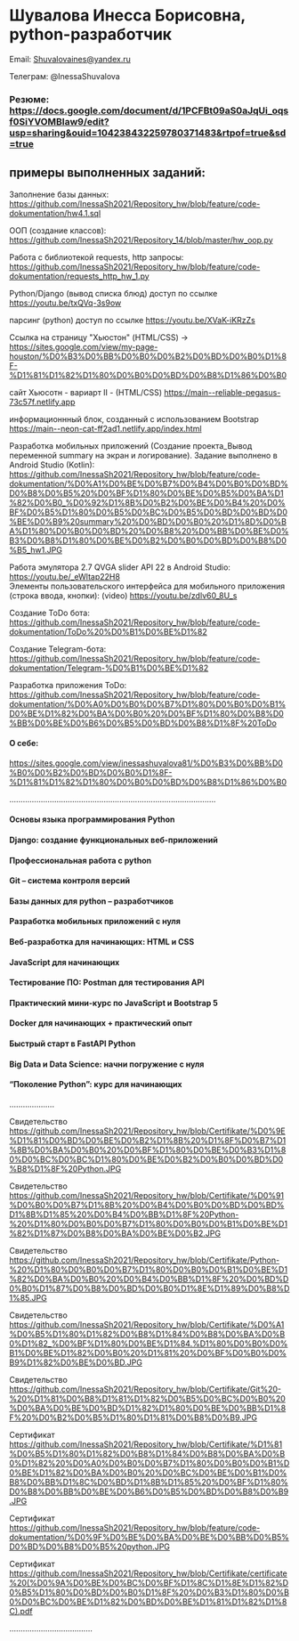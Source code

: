 # Шувалова Инесса Борисовна, python-разработчик


Email:               Shuvalovaines@yandex.ru


Телеграм:            @InessaShuvalova  


### Резюме: https://docs.google.com/document/d/1PCFBt09aS0aJqUi_oqsf0SiYVOMBIaw9/edit?usp=sharing&ouid=104238432259780371483&rtpof=true&sd=true


## примеры выполненных заданий: 

Заполнение базы данных: https://github.com/InessaSh2021/Repository_hw/blob/feature/code-dokumentation/hw4.1.sql

ООП (создание классов): https://github.com/InessaSh2021/Repository_14/blob/master/hw_oop.py

Работа с библиотекой requests, http запросы: https://github.com/InessaSh2021/Repository_hw/blob/feature/code-dokumentation/requests_http_hw_1.py

Python/Django (вывод списка блюд) доступ по ссылке https://youtu.be/txQVq-3s9ow

парсинг (python) доступ по ссылке https://youtu.be/XVaK-iKRzZs

Ссылка на страницу "Хьюстон" (HTML/CSS) -> https://sites.google.com/view/my-page-houston/%D0%B3%D0%BB%D0%B0%D0%B2%D0%BD%D0%B0%D1%8F-%D1%81%D1%82%D1%80%D0%B0%D0%BD%D0%B8%D1%86%D0%B0 

сайт Хьюсотн - вариарт II - (HTML/CSS) https://main--reliable-pegasus-73c57f.netlify.app

информационнный блок, созданный с использованием Bootstrap https://main--neon-cat-ff2ad1.netlify.app/index.html


Разработка мобильных приложений (Создание проекта_Вывод переменной summary на экран и логирование). Задание выполнено в Android Studio (Kotlin): https://github.com/InessaSh2021/Repository_hw/blob/feature/code-dokumentation/%D0%A1%D0%BE%D0%B7%D0%B4%D0%B0%D0%BD%D0%B8%D0%B5%20%D0%BF%D1%80%D0%BE%D0%B5%D0%BA%D1%82%D0%B0_%D0%92%D1%8B%D0%B2%D0%BE%D0%B4%20%D0%BF%D0%B5%D1%80%D0%B5%D0%BC%D0%B5%D0%BD%D0%BD%D0%BE%D0%B9%20summary%20%D0%BD%D0%B0%20%D1%8D%D0%BA%D1%80%D0%B0%D0%BD%20%D0%B8%20%D0%BB%D0%BE%D0%B3%D0%B8%D1%80%D0%BE%D0%B2%D0%B0%D0%BD%D0%B8%D0%B5_hw1.JPG

Работа эмулятора 2.7 QVGA slider API 22 в Android Studio: https://youtu.be/_eWltap22H8  
Элементы пользовательского интерфейса для мобильного приложения (строка ввода, кнопки): (video) https://youtu.be/zdlv60_8U_s   


Создание ToDo бота: https://github.com/InessaSh2021/Repository_hw/blob/feature/code-dokumentation/ToDo%20%D0%B1%D0%BE%D1%82

Создание Telegram-бота: https://github.com/InessaSh2021/Repository_hw/blob/feature/code-dokumentation/Telegram-%D0%B1%D0%BE%D1%82

Разработка приложения ToDo: https://github.com/InessaSh2021/Repository_hw/blob/feature/code-dokumentation/%D0%A0%D0%B0%D0%B7%D1%80%D0%B0%D0%B1%D0%BE%D1%82%D0%BA%D0%B0%20%D0%BF%D1%80%D0%B8%D0%BB%D0%BE%D0%B6%D0%B5%D0%BD%D0%B8%D1%8F%20ToDo

#### О себе:

https://sites.google.com/view/inessashuvalova81/%D0%B3%D0%BB%D0%B0%D0%B2%D0%BD%D0%B0%D1%8F-%D1%81%D1%82%D1%80%D0%B0%D0%BD%D0%B8%D1%86%D0%B0

............................................................................................

#### Основы языка программирования Python
#### Django: создание функциональных веб-приложений
#### Профессиональная работа с python
#### Git – система контроля версий
#### Базы данных для python – разработчиков
#### Разработка мобильных приложений с нуля
#### Веб-разработка для начинающих: HTML и CSS
#### JavaScript для начинающих 
#### Тестирование ПО: Postman для тестирования API
#### Практический мини-курс по JavaScript и Bootstrap 5
#### Docker для начинающих + практический опыт
#### Быстрый старт в FastAPI Python
#### Big Data и Data Science: начни погружение с нуля
####  “Поколение Python”: курс для начинающих

....................

Свидетельство https://github.com/InessaSh2021/Repository_hw/blob/Certifikate/%D0%9E%D1%81%D0%BD%D0%BE%D0%B2%D1%8B%20%D1%8F%D0%B7%D1%8B%D0%BA%D0%B0%20%D0%BF%D1%80%D0%BE%D0%B3%D1%80%D0%BC%D0%BC%D1%80%D0%BE%D0%B2%D0%B0%D0%BD%D0%B8%D1%8F%20Python.JPG

Свидетельство
https://github.com/InessaSh2021/Repository_hw/blob/Certifikate/%D0%91%D0%B0%D0%B7%D1%8B%20%D0%B4%D0%B0%D0%BD%D0%BD%D1%8B%D1%85%20%D0%B4%D0%BB%D1%8F%20Python-%20%D1%80%D0%B0%D0%B7%D1%80%D0%B0%D0%B1%D0%BE%D1%82%D1%87%D0%B8%D0%BA%D0%BE%D0%B2.JPG

Свидетельство 
https://github.com/InessaSh2021/Repository_hw/blob/Certifikate/Python-%20%D1%80%D0%B0%D0%B7%D1%80%D0%B0%D0%B1%D0%BE%D1%82%D0%BA%D0%B0%20%D0%B4%D0%BB%D1%8F%20%D0%BD%D0%B0%D1%87%D0%B8%D0%BD%D0%B0%D1%8E%D1%89%D0%B8%D1%85.JPG

Свидетельство 
https://github.com/InessaSh2021/Repository_hw/blob/Certifikate/%D0%A1%D0%B5%D1%80%D1%82%D0%B8%D1%84%D0%B8%D0%BA%D0%B0%D1%82_%D0%BF%D1%80%D0%BE%D1%84.%D1%80%D0%B0%D0%B1%D0%BE%D1%82%D0%B0%20%D1%81%20%D0%BF%D0%B0%D0%B9%D1%82%D0%BE%D0%BD.JPG

Свидетельство 
https://github.com/InessaSh2021/Repository_hw/blob/Certifikate/Git%20-%20%D1%81%D0%B8%D1%81%D1%82%D0%B5%D0%BC%D0%B0%20%D0%BA%D0%BE%D0%BD%D1%82%D1%80%D0%BE%D0%BB%D1%8F%20%D0%B2%D0%B5%D1%80%D1%81%D0%B8%D0%B9.JPG

Сертификат 
https://github.com/InessaSh2021/Repository_hw/blob/Certifikate/%D1%81%D0%B5%D1%80%D1%82%D0%B8%D1%84%D0%B8%D0%BA%D0%B0%D1%82%20%D0%A0%D0%B0%D0%B7%D1%80%D0%B0%D0%B1%D0%BE%D1%82%D0%BA%D0%B0%20%D0%BC%D0%BE%D0%B1%D0%B8%D0%BB%D1%8C%D0%BD%D1%8B%D1%85%20%D0%BF%D1%80%D0%B8%D0%BB%D0%BE%D0%B6%D0%B5%D0%BD%D0%B8%D0%B9.JPG

Сертификат 
https://github.com/InessaSh2021/Repository_hw/blob/feature/code-dokumentation/%D0%9F%D0%BE%D0%BA%D0%BE%D0%BB%D0%B5%D0%BD%D0%B8%D0%B5%20python.JPG

Сертификат 
https://github.com/InessaSh2021/Repository_hw/blob/Certifikate/certificate%20(%D0%9A%D0%BE%D0%BC%D0%BF%D1%8C%D1%8E%D1%82%D0%B5%D1%80%D0%BD%D0%B0%D1%8F%20%D0%B3%D1%80%D0%B0%D0%BC%D0%BE%D1%82%D0%BD%D0%BE%D1%81%D1%82%D1%8C).pdf

.....................................
